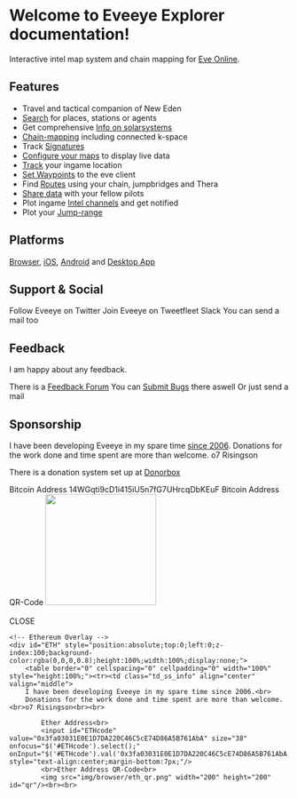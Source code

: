 # Welcome to Eveeye Explorer documentation!


Interactive intel map system and chain mapping for [Eve Online](https://www.eveonline.com/signup?invc=fcca28f2-af9d-4435-90e7-b7209bc66497).

## Features

 - Travel and tactical companion of New Eden
 - [Search](https://eveeye.readthedocs.io/en/latest/user-interface/search/) for places, stations or agents
 - Get comprehensive [Info on solarsystems](https://eveeye.readthedocs.io/en/latest/user-interface/solarsystem-info/)
 - [Chain-mapping](https://eveeye.readthedocs.io/en/latest/map/chain-mapping/) including connected k-space
 - Track [Signatures](https://eveeye.readthedocs.io/en/latest/sharing/signatures/)
 - [Configure your maps](https://eveeye.readthedocs.io/en/latest/map/map-options-overview/) to display live data
 - [Track](https://eveeye.readthedocs.io/en/latest/sync/client-synchronisation/) your ingame location
 - [Set Waypoints](https://eveeye.readthedocs.io/en/latest/sync/client-synchronisation/) to the eve client
 - Find [Routes](https://eveeye.readthedocs.io/en/latest/user-interface/settings/) using your chain, jumpbridges and Thera
 - [Share data](https://eveeye.readthedocs.io/en/latest/sharing/data-sharing-overview/) with your fellow pilots
 - Plot ingame [Intel channels](https://eveeye.readthedocs.io/en/latest/sharing/intel-channels/) and get notified 
 - Plot your [Jump-range](https://eveeye.readthedocs.io/en/latest/user-interface/settings/)

## Platforms

[Browser](https://eveeye.com), [iOS](https://apps.apple.com/us/app/eveeye-for-eve-online/id1163904317), [Android](https://play.google.com/store/apps/details?id=com.eveeye&hl=en) and [Desktop App](https://eveeye.readthedocs.io/en/latest/desktop-app/)

## Support & Social

Follow Eveeye on <a href="twitter://user?screen_name=eveeyemaps" style="text-decoration:none;pointer-events:all"><span class="help_links">Twitter</span></a>
Join Eveeye on <a href="slack://channel?team=T03CDJ6FV&id=C49UXSC73" style="text-decoration:none;pointer-events:all"><span class="help_links">Tweetfleet Slack</span></a>
You can <a href="mailto:risingson@eveeye.com" style="text-decoration:none;pointer-events:all"><span class="help_links">send a mail</span></a> too

## Feedback
I am happy about any feedback.

There is a [Feedback Forum](https://feedback.userreport.com/7ab42bbb-8bf8-4955-9573-c0b1213b1ba7/#ideas/popular)
You can [Submit Bugs](https://feedback.userreport.com/7ab42bbb-8bf8-4955-9573-c0b1213b1ba7/#submit/bug) there aswell
Or just <a href="mailto:risingson@eveeye.com" style="text-decoration:none;pointer-events:all"><span class="help_links">send a mail</span></a>

## Sponsorship
I have been developing Eveeye in my spare time [since 2006](https://eveeye.readthedocs.io/en/latest/history/).
Donations for the work done and time spent are more than welcome.
o7 Risingson

There is a donation system set up at [Donorbox](https://donorbox.org/eveeye)

Bitcoin Address 14WGqti9cD1i415iU5n7fG7UHrcqDbKEuF Bitcoin Address QR-Code
            <img src="https//eveey.com/img/browser/btc_qr.png" width="200" height="200" id="qr"/><br><br>
            <a onClick="$('#BTC').hide();" style="pointer-events:all;cursor:pointer;" >CLOSE</a>
        </td></tr></table>
    </div>    
    
    <!-- Ethereum Overlay -->
    <div id="ETH" style="position:absolute;top:0;left:0;z-index:100;background-color:rgba(0,0,0,0.8);height:100%;width:100%;display:none;">
        <table border="0" cellspacing="0" cellpadding="0" width="100%" style="height:100%;"><tr><td class="td_ss_info" align="center" valign="middle">
        I have been developing Eveeye in my spare time since 2006.<br>
        Donations for the work done and time spent are more than welcome.<br>o7 Risingson<br><br>

            Ether Address<br>
            <input id="ETHcode" value="0x3fa03031E0E1D7DA220C46C5cE74D86A5B761AbA" size="38" onfocus="$('#ETHcode').select();" onInput="$('#ETHcode').val('0x3fa03031E0E1D7DA220C46C5cE74D86A5B761AbA');" style="text-align:center;margin-bottom:7px;"/>
            <br>Ether Address QR-Code<br>
            <img src="img/browser/eth_qr.png" width="200" height="200" id="qr"/><br><br>



<!--stackedit_data:
eyJoaXN0b3J5IjpbLTIxNjg5NTY2MiwxNDYzODczOTY0LDE2Nz
AyNTU1MzAsMTA2NjE1NTEyMiwtMTQyMzIyMDksLTE0NDM4Nzcy
MjZdfQ==
-->